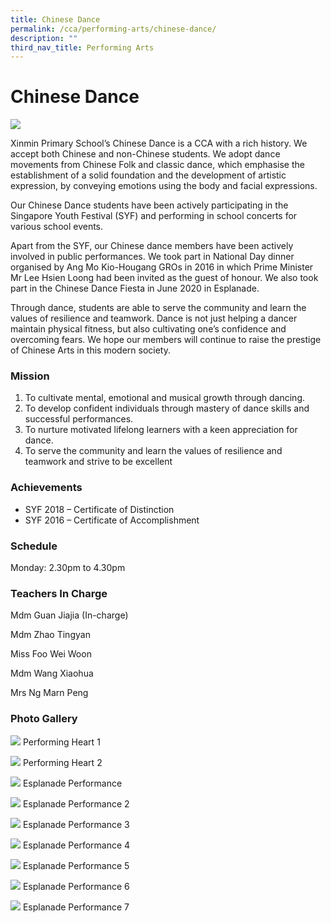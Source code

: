 ```yaml
---
title: Chinese Dance
permalink: /cca/performing-arts/chinese-dance/
description: ""
third_nav_title: Performing Arts
---
```

# **Chinese Dance**

![](/images/Esplanade-Performance-1.jpg)

Xinmin Primary School’s Chinese Dance is a CCA with a rich history. We accept both Chinese and non-Chinese students. We adopt dance movements from Chinese Folk and classic dance, which emphasise the establishment of a solid foundation and the development of artistic expression, by conveying emotions using the body and facial expressions.

Our Chinese Dance students have been actively participating in the Singapore Youth Festival (SYF) and performing in school concerts for various school events.

Apart from the SYF, our Chinese dance members have been actively involved in public performances. We took part in National Day dinner organised by Ang Mo Kio-Hougang GROs in 2016 in which Prime Minister Mr Lee Hsien Loong had been invited as the guest of honour. We also took part in the Chinese Dance Fiesta in June 2020 in Esplanade.

Through dance, students are able to serve the community and learn the values of resilience and teamwork. Dance is not just helping a dancer maintain physical fitness, but also cultivating one’s confidence and overcoming fears. We hope our members will continue to raise the prestige of Chinese Arts in this modern society.

### Mission  
1) To cultivate mental, emotional and musical growth through dancing.  
2) To develop confident individuals through mastery of dance skills and successful performances.  
3) To nurture motivated lifelong learners with a keen appreciation for dance.  
4) To serve the community and learn the values of resilience and teamwork and strive to be excellent

### Achievements

* SYF 2018 – Certificate of Distinction
* SYF 2016 – Certificate of Accomplishment

### Schedule

Monday: 2.30pm to 4.30pm

### Teachers In Charge

Mdm Guan Jiajia (In-charge)

Mdm Zhao Tingyan

Miss Foo Wei Woon

Mdm Wang Xiaohua

Mrs Ng Marn Peng

### Photo Gallery

![](/images/Performing-Heart-1-1350x1013.jpg)
Performing Heart 1

![](/images/Performing-Heart-4.jpg)
Performing Heart 2

![](/images/BPYH8838.jpg)
Esplanade Performance

![](/images/2f08bb15-3576-406d-b065-d0b06ab99c91.jpeg)
Esplanade Performance 2

![](/images/9433b205-c844-4b3b-ad6a-e71881824af6.jpeg)
Esplanade Performance 3

![](/images/Esplanade-Performance-2-1350x1013.jpg)
Esplanade Performance 4

![](/images/Esplanade-Performance-3-1350x1800.jpg)
Esplanade Performance 5

![](/images/Esplanade-Performance-4-1350x1013.jpg)
Esplanade Performance 6

![](/images/Esplanade-Performance-5-1350x1013.jpg)
Esplanade Performance 7